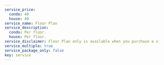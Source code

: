 ```yaml
---
service_price:
  condo: 40
  house: 40
service_name: Floor Plan
service_description:
  condo: Per floor.
  house: Per floor.
service_disclaimer: Floor Plan only is available when you purchase a virtual tour.
service_multiple: true
service_package_only: false
key: service
---
```

